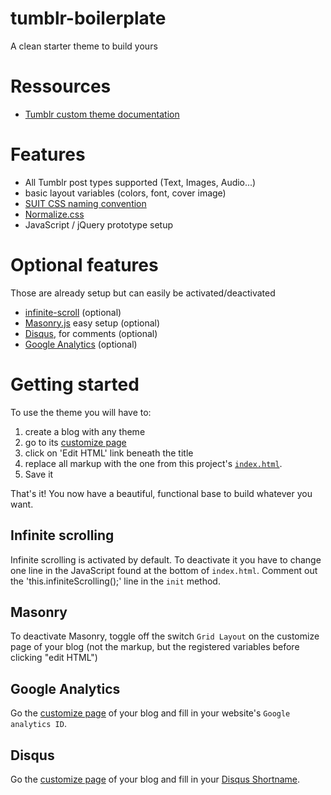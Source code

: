 tumblr-boilerplate
==================

A clean starter theme to build yours

# Ressources

+ [Tumblr custom theme documentation](https://www.tumblr.com/docs/en/custom_themes)

# Features

+ All Tumblr post types supported (Text, Images, Audio...)
+ basic layout variables (colors, font, cover image)
+ [SUIT CSS naming convention](https://github.com/suitcss/suit/blob/master/doc/naming-conventions.md)
+ [Normalize.css](https://necolas.github.io/normalize.css/)
+ JavaScript / jQuery prototype setup

# Optional features

Those are already setup but can easily be activated/deactivated
+ [infinite-scroll](https://github.com/infinite-scroll/infinite-scroll) (optional)
+ [Masonry.js](http://desandro.github.io/masonry/) easy setup (optional)
+ [Disqus](https://disqus.com/admin/tumblr/), for comments (optional)
+ [Google Analytics](http://www.google.com/analytics/) (optional)

# Getting started

To use the theme you will have to:

1. create a blog with any theme
2. go to its [customize page](http://www.tumblr.com/customize)
3. click on 'Edit HTML' link beneath the title
4. replace all markup with the one from this project's [`index.html`](https://raw.githubusercontent.com/hugovieilledent/tumblr-boilerplate/master/index.html).
5. Save it

That's it! You now have a beautiful, functional base to build whatever you want.

## Infinite scrolling

Infinite scrolling is activated by default. To deactivate it you have to change one line in the JavaScript found at the bottom of `index.html`. Comment out the 'this.infiniteScrolling();' line in the `init` method.

## Masonry

To deactivate Masonry, toggle off the switch `Grid Layout` on the customize page of your blog (not the markup, but the registered variables before clicking "edit HTML")

## Google Analytics

Go the [customize page](http://www.tumblr.com/customize) of your blog and fill in your website's `Google analytics ID`.

## Disqus

Go the [customize page](http://www.tumblr.com/customize) of your blog and fill in your [Disqus Shortname](https://disqus.com/admin/signup/?utm_source=New-Site).
